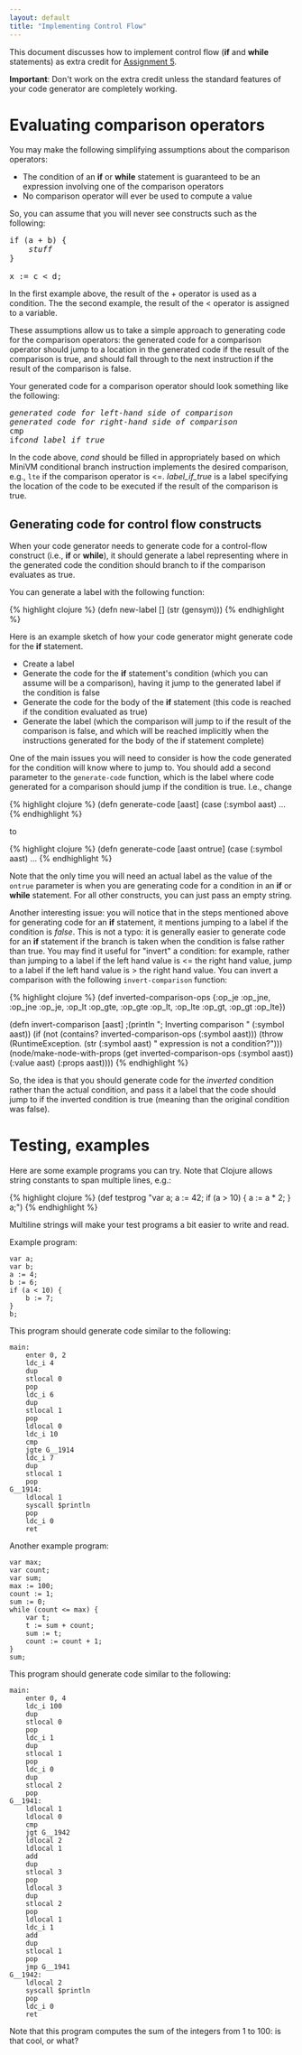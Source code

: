 ```yaml
---
layout: default
title: "Implementing Control Flow"
---
```


This document discusses how to implement control flow (**if** and **while** statements) as extra credit for [Assignment 5](assign08.html).

<div class="callout"><b>Important</b>: Don't work on the extra credit unless the standard features of your code generator are completely working.</div>

# Evaluating comparison operators

You may make the following simplifying assumptions about the comparison operators:

* The condition of an **if** or **while** statement is guaranteed to be an expression involving one of the comparison operators
* No comparison operator will ever be used to compute a value

So, you can assume that you will never see constructs such as the following:

<pre>
if (a + b) {
    <i>stuff</i>
}

x := c < d;
</pre>

In the first example above, the result of the + operator is used as a condition.  The the second example, the result of the &lt; operator is assigned to a variable.

These assumptions allow us to take a simple approach to generating code for the comparison operators: the generated code for a comparison operator should jump to a location in the generated code if the result of the comparison is true, and should fall through to the next instruction if the result of the comparison is false.

Your generated code for a comparison operator should look something like the following:

<pre>
<i>generated code for left-hand side of comparison</i>
<i>generated code for right-hand side of comparison</i>
cmp
if<i>cond</i> <i>label_if_true</i>
</pre>

In the code above, <i>cond</i> should be filled in appropriately based on which MiniVM conditional branch instruction implements the desired comparison, e.g., `lte` if the comparison operator is &lt;=.  <i>label\_if\_true</i> is a label specifying the location of the code to be executed if the result of the comparison is true.

## Generating code for control flow constructs

When your code generator needs to generate code for a control-flow construct (i.e., **if** or **while**), it should generate a label representing where in the generated code the condition should branch to if the comparison evaluates as true.

You can generate a label with the following function:

{% highlight clojure %}
(defn new-label []
  (str (gensym)))
{% endhighlight %}

Here is an example sketch of how your code generator might generate code for the **if** statement.

* Create a label
* Generate the code for the **if** statement's condition (which you can assume will be a comparison), having it jump to the generated label if the condition is false
* Generate the code for the body of the **if** statement (this code is reached if the condition evaluated as true)
* Generate the label (which the comparison will jump to if the result of the comparison is false, and which will be reached implicitly when the instructions generated for the body of the if statement complete)

One of the main issues you will need to consider is how the code generated for the condition will know where to jump to.  You should add a second parameter to the `generate-code` function, which is the label where code generated for a comparison should jump if the condition is true.  I.e., change

{% highlight clojure %}
(defn generate-code [aast]
  (case (:symbol aast)
    ...
{% endhighlight %}

to

{% highlight clojure %}
(defn generate-code [aast ontrue]
  (case (:symbol aast)
    ...
{% endhighlight %}

Note that the only time you will need an actual label as the value of the `ontrue` parameter is when you are generating code for a condition in an **if** or **while** statement.  For all other constructs, you can just pass an empty string.

Another interesting issue: you will notice that in the steps mentioned above for generating code for an **if** statement, it mentions jumping to a label if the condition is *false*.  This is not a typo: it is generally easier to generate code for an **if** statement if the branch is taken when the condition is false rather than true.  You may find it useful for "invert" a condition: for example, rather than jumping to a label if the left hand value is &lt;= the right hand value, jump to a label if the left hand value is &gt; the right hand value.  You can invert a comparison with the following `invert-comparison` function:

{% highlight clojure %}
(def inverted-comparison-ops
  {:op_je :op_jne,
   :op_jne :op_je,
   :op_lt :op_gte,
   :op_gte :op_lt,
   :op_lte :op_gt,
   :op_gt :op_lte})

(defn invert-comparison [aast]
  ;(println "; Inverting comparison " (:symbol aast))
  (if (not (contains? inverted-comparison-ops (:symbol aast)))
    (throw (RuntimeException. (str (:symbol aast) " expression is not a condition?")))
    (node/make-node-with-props (get inverted-comparison-ops (:symbol aast)) (:value aast) (:props aast))))
{% endhighlight %}

So, the idea is that you should generate code for the *inverted* condition rather than the actual condition, and pass it a label that the code should jump to if the inverted condition is true (meaning than the original condition was false).

# Testing, examples

Here are some example programs you can try.  Note that Clojure allows string constants to span multiple lines, e.g.:

{% highlight clojure %}
(def testprog
"var a;
a := 42;
if (a > 10) {
    a := a * 2;
}
a;")
{% endhighlight %}

Multiline strings will make your test programs a bit easier to write and read.

Example program:

    var a;
    var b;
    a := 4;
    b := 6;
    if (a < 10) {
        b := 7;
    }
    b;

This program should generate code similar to the following:

    main:
        enter 0, 2
        ldc_i 4
        dup
        stlocal 0
        pop
        ldc_i 6
        dup
        stlocal 1
        pop
        ldlocal 0
        ldc_i 10
        cmp
        jgte G__1914
        ldc_i 7
        dup
        stlocal 1
        pop
    G__1914:
        ldlocal 1
        syscall $println
        pop
        ldc_i 0
        ret

Another example program:

    var max;
    var count;
    var sum;
    max := 100;
    count := 1;
    sum := 0;
    while (count <= max) {
        var t;
        t := sum + count;
        sum := t;
        count := count + 1;
    }
    sum;

This program should generate code similar to the following:

    main:
        enter 0, 4
        ldc_i 100
        dup
        stlocal 0
        pop
        ldc_i 1
        dup
        stlocal 1
        pop
        ldc_i 0
        dup
        stlocal 2
        pop
    G__1941:
        ldlocal 1
        ldlocal 0
        cmp
        jgt G__1942
        ldlocal 2
        ldlocal 1
        add
        dup
        stlocal 3
        pop
        ldlocal 3
        dup
        stlocal 2
        pop
        ldlocal 1
        ldc_i 1
        add
        dup
        stlocal 1
        pop
        jmp G__1941
    G__1942:
        ldlocal 2
        syscall $println
        pop
        ldc_i 0
        ret

Note that this program computes the sum of the integers from 1 to 100: is that cool, or what?
